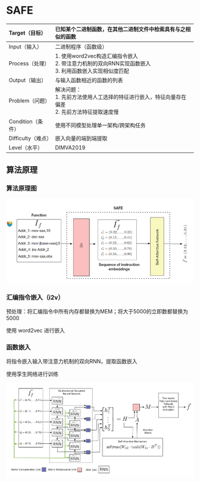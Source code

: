 # SAFE

| Target（目标）     | 已知某个二进制函数，在其他二进制文件中检索具有与之相似的函数 |
| :----------------- | :----------------------------------------------------------- |
| Input（输入）      | 二进制程序（函数级）                                         |
| Process（处理）    | 1. 使用word2vec构造汇编指令嵌入<br />2. 带注意力机制的双向RNN实现函数嵌入<br />3. 利用函数嵌入实现相似度匹配 |
| Output（输出）     | 与输入函数相近的函数的列表                                   |
| Problem（问题）    | 解决问题：<br />1. 先前方法使用人工选择的特征进行嵌入，特征向量存在偏差<br />2. 先前方法特征提取速度慢 |
| Condition（条件）  | 使用不同模型处理单一架构/跨架构任务                          |
| Difficulty（难点） | 嵌入向量的端到端提取                                         |
| Level（水平）      | DIMVA2019                                                    |

## 算法原理

### 算法原理图

![image-20221115094019450](./image/SAFE/image-20221115094019450.png)

### 汇编指令嵌入（i2v）

预处理：将汇编指令中所有内存都替换为MEM；将大于5000的立即数都替换为5000

使用 word2vec 进行嵌入

### 函数嵌入

将指令嵌入输入带注意力机制的双向RNN，提取函数嵌入

使用孪生网络进行训练

![image-20221115095432970](./image/SAFE/image-20221115095432970.png)
